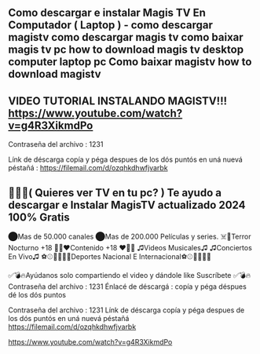 Como descargar e instalar Magis TV En Computador ( Laptop ) -
como descargar magistv
como descargar magis tv
como baixar magis tv pc 
how to download magis tv desktop computer laptop pc
Como baixar magistv
how to download magistv
----------------------------------------------------------------------------------------------------
VIDEO TUTORIAL INSTALANDO MAGISTV!!!
https://www.youtube.com/watch?v=g4R3XikmdPo
----------------------------------------------------------------------------------------------------

Contraseña del archivo : 1231

Línk de déscarga copía y péga despues de los dós puntós en uná nuevá péstañá
:
https://filemail.com/d/ozqhkdhwfjvarbk

🎄😍💥( Quieres ver TV en tu pc? ) Te ayudo a descargar e Instalar MagisTV actualizado 2024 100% Gratis
--
⬤Mas de 50.000 canales
⬤Mas de 200.000 Películas y series.
☠️🦇Terror Nocturno +18
🍫🥰❤️️Contenido +18 ❤️️🍫🥰
♫Videos Musicales♫
♫Conciertos En Vivo♫
⚽⚾🏈🏀🏑🥊Deportes Nacional E Internacional⚽⚾🏈🏀🏑🥊

✅💣🔥Ayúdanos solo compartiendo el video y dándole like Suscríbete ✅💣🔥
Contraseña del archivo : 1231
Énlacé de déscargá : copía y péga déspues dé los dós puntos 

Contraseña del archivo : 1231
Línk de déscarga copía y péga despues de los dós puntós en uná nuevá péstañá
https://filemail.com/d/ozqhkdhwfjvarbk









https://www.youtube.com/watch?v=g4R3XikmdPo
